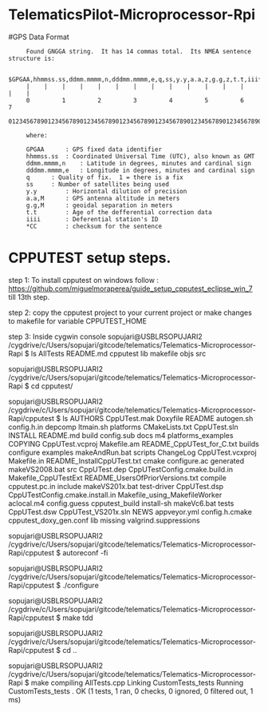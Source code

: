 # TelematicsPilot-Microprocessor-Rpi

#GPS Data Format 

		 Found GNGGA string.  It has 14 commas total.  Its NMEA sentence structure is:

		 $GPGAA,hhmmss.ss,ddmm.mmmm,n,dddmm.mmmm,e,q,ss,y.y,a.a,z,g.g,z,t.t,iii*CC
		 |    |    |    |    |    |    |    |    |    |    |    |    |    |    |
		 0   	   1         2         3         4         5         6         7
		 0123456789012345678901234567890123456789012345678901234567890123456789012

		 where:

		 GPGAA		: GPS fixed data identifier
		 hhmmss.ss	: Coordinated Universal Time (UTC), also known as GMT
		 ddmm.mmmm,n	: Latitude in degrees, minutes and cardinal sign
		 dddmm.mmmm,e	: Longitude in degrees, minutes and cardinal sign
		 q		: Quality of fix.  1 = there is a fix
		 ss		: Number of satellites being used
		 y.y		: Horizontal dilution of precision
		 a.a,M		: GPS antenna altitude in meters
		 g.g,M		: geoidal separation in meters
		 t.t		: Age of the defferential correction data
		 iiii		: Deferential station's ID
		 *CC		: checksum for the sentence

# CPPUTEST setup steps.
   step 1:
   To install cpputest on windows follow : https://github.com/miguelmoraperea/guide_setup_cpputest_eclipse_win_7 till 13th step.

   step 2: copy the cpputest project to your current project or make changes to makefile for variable CPPUTEST_HOME

   step 3:  Inside cygwin console
sopujari@USBLRSOPUJARI2 /cygdrive/c/Users/sopujari/gitcode/telematics/Telematics-Microprocessor-Rapi
$ ls
AllTests  README.md  cpputest  lib  makefile  objs  src

sopujari@USBLRSOPUJARI2 /cygdrive/c/Users/sopujari/gitcode/telematics/Telematics-Microprocessor-Rapi
$ cd cpputest/

sopujari@USBLRSOPUJARI2 /cygdrive/c/Users/sopujari/gitcode/telematics/Telematics-Microprocessor-Rapi/cpputest
$ ls
AUTHORS         CppUTest.mak                     Doxyfile                       README                           autogen.sh      config.h.in             depcomp     ltmain.sh       platforms
CMakeLists.txt  CppUTest.sln                     INSTALL                        README.md                        build           config.sub              docs        m4              platforms_examples
COPYING         CppUTest.vcproj                  Makefile.am                    README_CppUTest_for_C.txt        builds          configure               examples    makeAndRun.bat  scripts
ChangeLog       CppUTest.vcxproj                 Makefile.in                    README_InstallCppUTest.txt       cmake           configure.ac            generated   makeVS2008.bat  src
CppUTest.dep    CppUTestConfig.cmake.build.in    Makefile_CppUTestExt           README_UsersOfPriorVersions.txt  compile         cpputest.pc.in          include     makeVS201x.bat  test-driver
CppUTest.dsp    CppUTestConfig.cmake.install.in  Makefile_using_MakefileWorker  aclocal.m4                       config.guess    cpputest_build          install-sh  makeVc6.bat     tests
CppUTest.dsw    CppUTest_VS201x.sln              NEWS                           appveyor.yml                     config.h.cmake  cpputest_doxy_gen.conf  lib         missing         valgrind.suppressions

sopujari@USBLRSOPUJARI2 /cygdrive/c/Users/sopujari/gitcode/telematics/Telematics-Microprocessor-Rapi/cpputest
$ autoreconf -fi

sopujari@USBLRSOPUJARI2 /cygdrive/c/Users/sopujari/gitcode/telematics/Telematics-Microprocessor-Rapi/cpputest
$ ./configure

sopujari@USBLRSOPUJARI2 /cygdrive/c/Users/sopujari/gitcode/telematics/Telematics-Microprocessor-Rapi/cpputest
$ make tdd

sopujari@USBLRSOPUJARI2 /cygdrive/c/Users/sopujari/gitcode/telematics/Telematics-Microprocessor-Rapi/cpputest
$ cd ..

sopujari@USBLRSOPUJARI2 /cygdrive/c/Users/sopujari/gitcode/telematics/Telematics-Microprocessor-Rapi
$ make
compiling AllTests.cpp
Linking CustomTests_tests
Running CustomTests_tests
.
OK (1 tests, 1 ran, 0 checks, 0 ignored, 0 filtered out, 1 ms)